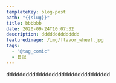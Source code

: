 ```yaml
---
templateKey: blog-post
path: "{{slug}}"
title: bbbbbb
date: 2020-09-24T10:07:32
description: dddddddddddddd
featuredimage: /img/flavor_wheel.jpg
tags:
  - "@tag_comic"
  - 日記
---
```

dddddddddddddddddddddddddddddddd